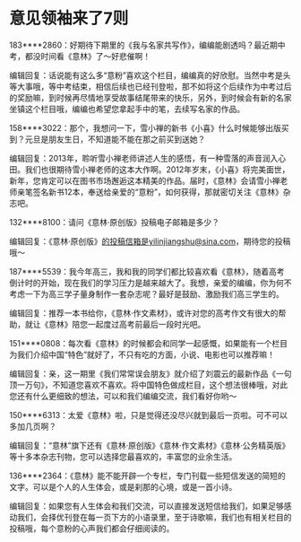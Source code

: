 # 意见领袖来了7则

183****2860：好期待下期里的《我与名家共写作》，编编能剧透吗？最近期中考，都没时间看《意林》了～好悲催啊！

编辑回复：话说能有这么多“意粉”喜欢这个栏目，编编真的好欣慰。当然中考是头等大事哦，等中考结束，相信后续也已经刊登啦，那不如将这个后续作为中考过后的奖励嘛，到时候再尽情地享受故事结尾带来的快乐，另外，到时候会有新的名家坐镇这个栏目哦，编编也希望您拿起手中的笔，去续写名家的作品。

158****3022：那个，我想问一下，雪小禅的新书《小喜》什么时候能够出版买到？元旦是朋友生日，不知道能不能在那之前买到送她？

编辑回复：2013年，聆听雪小禅老师讲述人生的感悟，有一种雪落的声音润入心田。我们也很期待雪小禅老师的这本大作啊。2012年岁末，《小喜》将完美面世，新年，您肯定可以在图书市场邂逅这本精美的作品。届时，《意林》会请雪小禅老师亲笔签名新书12本，奉送给亲爱的“意粉”，如何获得，那就密切关注《意林》杂志吧。

132****8100：请问《意林·原创版》投稿电子邮箱是多少？

编辑回复：《意林·原创版》的投稿信箱是yilinjiangshu@sina.com，期待您的投稿哦～

187****5539：我今年高三，我和我的同学们都比较喜欢看《意林》，随着高考倒计时的开始，现在我们的学习压力是越来越大了。我想，亲爱的编编，你为何不考虑一下为高三学子量身制作一套杂志呢？最好是鼓励、激励我们高三学生的。

编辑回复：推荐一本书给你，《意林·作文素材》，或许对您的高考作文有很大的帮助，就让《意林》陪您一起度过高考前最后一段时光吧。

151****0808：每次看《意林》的时候都会和同学一起感慨，如果能有一个栏目为我们介绍中国“特色”就好了，不只有吃的方面，小说、电影也可以推荐嘛！

编辑回复：亲，这一期里《我们常常误会朋友》就介绍了刘震云的最新作品《一句顶一万句》，不知道您喜欢不喜欢。将中国特色做成栏目，这个想法很棒哦，对此您还有什么更细致的想法，可以和我们编编交流，我们看好你哟～

150****6313：太爱《意林》啦，只是觉得还没尽兴就到最后一页啦。可不可以多加几页啊？

编辑回复：“意林”旗下还有《意林·原创版》《意林·作文素材》《意林·公务精英版》等十多本杂志刊物，您可以选择您最喜欢的，丰富您的业余生活。

136****2364：《意林》能不能开辟一个专栏，专门刊载一些短信发送的简短的文字。可以是个人的人生体会，或是刹那的心境，或是一首小诗。

编辑回复：如果您有人生体会和我们交流，可以直接发送短信给我们，如果足够感动我们，会择优刊登在每一页下方的小语录里，至于诗歌嘛，我们也有相关栏目的投稿哦，每个意粉的心声我们都会仔细阅读的。